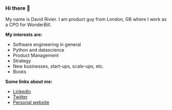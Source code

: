 ### Hi there 👋

My name is David Rivier. I am product guy from London, GB where I work as a CPO for WonderBill. 

**My interests are:**

* Software engineering in general 
* Python and datascience
* Product Management
* Strategy
* New businesses, start-ups, scale-ups, etc.
* Books

**Some links about me:**

* [LinkedIn](https://www.linkedin.com/in/davidrivier)
* [Twitter](https://www.twitter.com/davidrivier)
* [Personal website](https://www.davidrivier.com)


<!--
**davidrivier/davidrivier** is a ✨ _special_ ✨ repository because its `README.md` (this file) appears on your GitHub profile.

Here are some ideas to get you started:

- 🔭 I’m currently working on ...
- 🌱 I’m currently learning ...
- 👯 I’m looking to collaborate on ...
- 🤔 I’m looking for help with ...
- 💬 Ask me about ...
- 📫 How to reach me: ...
- 😄 Pronouns: ...
- ⚡ Fun fact: ...
-->
